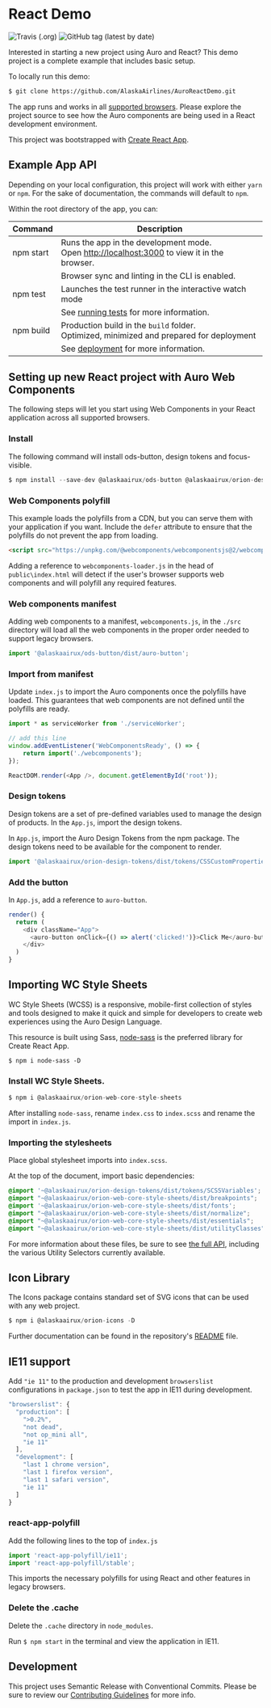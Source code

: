 # React Demo

![Travis (.org)](https://img.shields.io/travis/alaskaairlines/auroreactdemo?style=for-the-badge) ![GitHub tag (latest by date)](https://img.shields.io/github/v/tag/AlaskaAirlines/AuroReactDemo?style=for-the-badge) 

Interested in starting a new project using Auro and React? This demo project is a complete example that includes basic setup. 

To locally run this demo: 

```bash
$ git clone https://github.com/AlaskaAirlines/AuroReactDemo.git
```

The app runs and works in all [supported browsers](http://auro.alaskaair.com/support/browsersSupport). Please explore the project source to see how the Auro components are being used in a React development environment. 

This project was bootstrapped with [Create React App](https://github.com/facebook/create-react-app).

## Example App API

Depending on your local configuration, this project will work with either `yarn` or `npm`. For the sake of documentation, the commands will default to `npm`. 

Within the root directory of the app, you can:

| Command | Description
|---|---
| npm start | Runs the app in the development mode.<br />Open [http://localhost:3000](http://localhost:3000) to view it in the browser.
||Browser sync and linting in the CLI is enabled.
| npm test | Launches the test runner in the interactive watch mode
|| See [running tests](https://facebook.github.io/create-react-app/docs/running-tests) for more information.
| npm build | Production build in the `build` folder.<br>Optimized, minimized and prepared for deployment
||See [deployment](https://facebook.github.io/create-react-app/docs/deployment) for more information.

## Setting up new React project with Auro Web Components

The following steps will let you start using Web Components in your React application across all supported browsers.

### Install

The following command will install ods-button, design tokens and focus-visible. 

```js
$ npm install --save-dev @alaskaairux/ods-button @alaskaairux/orion-design-tokens focus-visible
```

### Web Components polyfill

This example loads the polyfills from a CDN, but you can serve them with your application if you want. Include the `defer` attribute to ensure that the polyfills do not prevent the app from loading.

```html
<script src="https://unpkg.com/@webcomponents/webcomponentsjs@2/webcomponents-loader.js" defer></script>
```

Adding a reference to `webcomponents-loader.js` in the head of `public\index.html` will detect if the user's browser supports web components and will polyfill any required features.

### Web components manifest 

Adding web components to a manifest, `webcomponents.js`, in the `./src` directory will load all the web components in the proper order needed to support legacy browsers. 

```js
import '@alaskaairux/ods-button/dist/auro-button';
```

### Import from manifest 

Update `index.js` to import the Auro components once the polyfills have loaded. This guarantees that web components are not defined until the polyfills are ready.

```js
import * as serviceWorker from './serviceWorker';

// add this line
window.addEventListener('WebComponentsReady', () => {
    return import('./webcomponents');
});

ReactDOM.render(<App />, document.getElementById('root'));
```

### Design tokens

Design tokens are a set of pre-defined variables used to manage the design of products. In the `App.js`, import the design tokens. 

In `App.js`, import the Auro Design Tokens from the npm package. The design tokens need to be available for the component to render.

```js
import '@alaskaairux/orion-design-tokens/dist/tokens/CSSCustomProperties.css';
```

### Add the button

In `App.js`, add a reference to `auro-button`.

```js
render() {
  return (
    <div className="App">
      <auro-button onClick={() => alert('clicked!')}>Click Me</auro-button>
    </div>
  )
}
```

## Importing WC Style Sheets 

WC Style Sheets (WCSS) is a responsive, mobile-first collection of styles and tools designed to make it quick and simple for developers to create web experiences using the Auro Design Language.

This resource is built using Sass, [node-sass](https://www.npmjs.com/package/node-sass) is the preferred library for Create React App. 

```
$ npm i node-sass -D
```

### Install WC Style Sheets.

```javascript
$ npm i @alaskaairux/orion-web-core-style-sheets
```

After installing `node-sass`, rename `index.css` to `index.scss` and rename the import in `index.js`.  

### Importing the stylesheets

Place global stylesheet imports into `index.scss`. 

At the top of the document, import basic dependencies: 

```scss
@import '~@alaskaairux/orion-design-tokens/dist/tokens/SCSSVariables';
@import "~@alaskaairux/orion-web-core-style-sheets/dist/breakpoints";
@import '~@alaskaairux/orion-web-core-style-sheets/dist/fonts';
@import "~@alaskaairux/orion-web-core-style-sheets/dist/normalize";
@import "~@alaskaairux/orion-web-core-style-sheets/dist/essentials";
@import "~@alaskaairux/orion-web-core-style-sheets/dist/utilityClasses";
```

For more information about these files, be sure to see [the full API](https://alaskaairlines.github.io/WebCoreStyleSheets/), including the various Utility Selectors currently available. 


## Icon Library

The Icons package contains standard set of SVG icons that can be used with any web project. 

```Javascript
$ npm i @alaskaairux/orion-icons -D
```

Further documentation can be found in the repository's [README](https://auro.alaskaair.com/icons/install) file. 

## IE11 support 

Add `"ie 11"` to the production and development `browserslist` configurations in `package.json` to test the app in IE11 during development.

```js
"browserslist": {
  "production": [
    ">0.2%",
    "not dead",
    "not op_mini all",
    "ie 11"
  ],
  "development": [
    "last 1 chrome version",
    "last 1 firefox version",
    "last 1 safari version",
    "ie 11" 
  ]
}
```

### react-app-polyfill

Add the following lines to the top of `index.js`

```js
import 'react-app-polyfill/ie11';
import 'react-app-polyfill/stable';
```

This imports the necessary polyfills for using React and other features in legacy browsers. 

### Delete the .cache 

Delete the `.cache` directory in `node_modules`.

Run `$ npm start` in the terminal and view the application in IE11.

## Development 

This project uses Semantic Release with Conventional Commits. Please be sure to review our [Contributing Guidelines](https://auro.alaskaair.com/getting-started/developers/contributing) for more info. 
